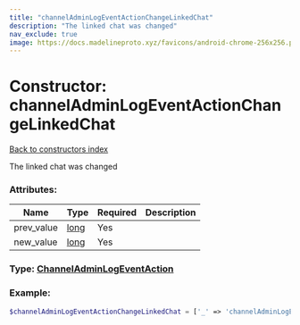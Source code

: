 ```yaml
---
title: "channelAdminLogEventActionChangeLinkedChat"
description: "The linked chat was changed"
nav_exclude: true
image: https://docs.madelineproto.xyz/favicons/android-chrome-256x256.png
---
```

# Constructor: channelAdminLogEventActionChangeLinkedChat  
[Back to constructors index](/API_docs/constructors/index.html)



The linked chat was changed

### Attributes:

| Name     |    Type       | Required | Description |
|----------|---------------|----------|-------------|
|prev\_value|[long](/API_docs/types/long.html) | Yes|
|new\_value|[long](/API_docs/types/long.html) | Yes|



### Type: [ChannelAdminLogEventAction](/API_docs/types/ChannelAdminLogEventAction.html)


### Example:

```php
$channelAdminLogEventActionChangeLinkedChat = ['_' => 'channelAdminLogEventActionChangeLinkedChat', 'prev_value' => long, 'new_value' => long];
```  
